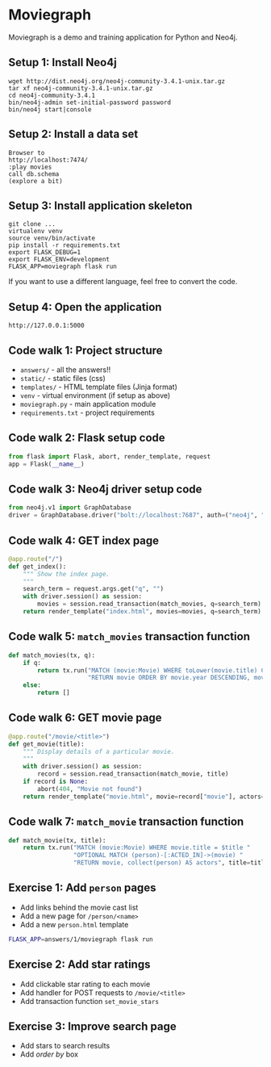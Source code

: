 # Moviegraph

Moviegraph is a demo and training application for Python and Neo4j.


## Setup 1: Install Neo4j
```
wget http://dist.neo4j.org/neo4j-community-3.4.1-unix.tar.gz
tar xf neo4j-community-3.4.1-unix.tar.gz
cd neo4j-community-3.4.1
bin/neo4j-admin set-initial-password password
bin/neo4j start|console
```


## Setup 2: Install a data set
```
Browser to
http://localhost:7474/
:play movies
call db.schema
(explore a bit)
```


## Setup 3: Install application skeleton
```
git clone ...
virtualenv venv
source venv/bin/activate
pip install -r requirements.txt
export FLASK_DEBUG=1
export FLASK_ENV=development
FLASK_APP=moviegraph flask run
```
If you want to use a different language, feel free to convert the code.


## Setup 4: Open the application
```
http://127.0.0.1:5000
```


## Code walk 1: Project structure

- `answers/` - all the answers!!
- `static/` - static files (css)
- `templates/` - HTML template files (Jinja format)
- `venv` - virtual environment (if setup as above)
- `moviegraph.py` - main application module
- `requirements.txt` - project requirements


## Code walk 2: Flask setup code
```python
from flask import Flask, abort, render_template, request
app = Flask(__name__)
```

## Code walk 3: Neo4j driver setup code
```python
from neo4j.v1 import GraphDatabase
driver = GraphDatabase.driver("bolt://localhost:7687", auth=("neo4j", "password"))
```


## Code walk 4: GET index page
```python
@app.route("/")
def get_index():
    """ Show the index page.
    """
    search_term = request.args.get("q", "")
    with driver.session() as session:
        movies = session.read_transaction(match_movies, q=search_term)
    return render_template("index.html", movies=movies, q=search_term)
```


## Code walk 5: `match_movies` transaction function
```python
def match_movies(tx, q):
    if q:
        return tx.run("MATCH (movie:Movie) WHERE toLower(movie.title) CONTAINS toLower($term) "
                      "RETURN movie ORDER BY movie.year DESCENDING, movie.title ASCENDING", term=q).value()
    else:
        return []
```


## Code walk 6: GET movie page
```python
@app.route("/movie/<title>")
def get_movie(title):
    """ Display details of a particular movie.
    """
    with driver.session() as session:
        record = session.read_transaction(match_movie, title)
    if record is None:
        abort(404, "Movie not found")
    return render_template("movie.html", movie=record["movie"], actors=record["actors"])
```


## Code walk 7: `match_movie` transaction function
```python
def match_movie(tx, title):
    return tx.run("MATCH (movie:Movie) WHERE movie.title = $title "
                  "OPTIONAL MATCH (person)-[:ACTED_IN]->(movie) "
                  "RETURN movie, collect(person) AS actors", title=title).single()
```


## Exercise 1: Add `person` pages
- Add links behind the movie cast list
- Add a new page for `/person/<name>`
- Add a new `person.html` template

```bash
FLASK_APP=answers/1/moviegraph flask run
```


## Exercise 2: Add star ratings
- Add clickable star rating to each movie
- Add handler for POST requests to `/movie/<title>`
- Add transaction function `set_movie_stars`
 
 
## Exercise 3: Improve search page
- Add stars to search results
- Add _order by_ box
